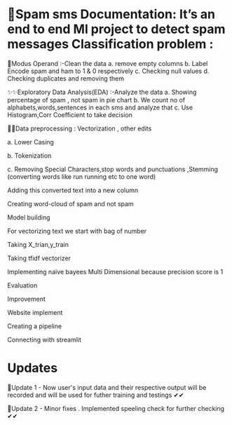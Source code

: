 🌟Spam sms Documentation:  It’s an end to end Ml project to detect spam messages Classification problem :
==================================================

📌Modus Operand :-Clean the data 
a. remove empty columns 
b. Label Encode spam and ham to 1 & 0 respectively 
c. Checking null values 
d. Checking duplicates and removing them


✨✨Exploratory Data Analysis(EDA) :-Analyze the data 
a. Showing percentage of spam , not spam in pie chart 
b. We count no of alphabets,words,sentences in each sms and analyze that 
c. Use Histogram,Corr Coefficient to take decision

🎉🎉Data preprocessing : Vectorization , other edits

a. Lower Casing

b.  Tokenization

c. Removing Special Characters,stop words and punctuations ,Stemming (converting words like run running etc to one word)


Adding this converted text into a new column

Creating word-cloud of spam and not spam

Model building

For vectorizing text we start with bag of number

Taking X_trian,y_train

Taking tfidf vectorizer

Implementing naïve bayees Multi Dimensional because precision score is 1

Evaluation

Improvement

Website implement

Creating a pipeline

Connecting with streamlit

Updates
=======================================================
📍Update 1 - Now user's input data and their respective output will be recorded and will be used for futher training and testings ✔✔

📍Update 2 - Minor fixes . Implemented speeling check for further checking ✔✔
